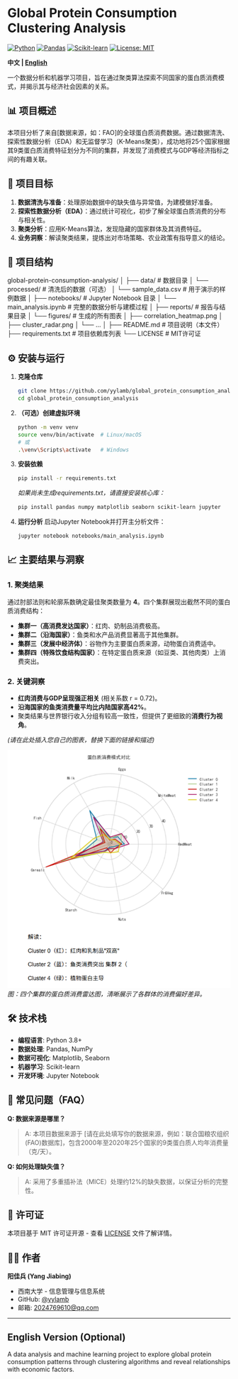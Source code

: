 # Global Protein Consumption Clustering Analysis

[![Python](https://img.shields.io/badge/Python-3.8%2B-blue)](https://www.python.org/)
[![Pandas](https://img.shields.io/badge/Pandas-1.3.0-blue)](https://pandas.pydata.org/)
[![Scikit-learn](https://img.shields.io/badge/Scikit--learn-0.24.0-blue)](https://scikit-learn.org/)
[![License: MIT](https://img.shields.io/badge/License-MIT-yellow.svg)](https://opensource.org/licenses/MIT)

**中文 | [English](#english-version-optional)**

一个数据分析和机器学习项目，旨在通过聚类算法探索不同国家的蛋白质消费模式，并揭示其与经济社会因素的关系。

## 📊 项目概述

本项目分析了来自[数据来源，如：FAO]的全球蛋白质消费数据。通过数据清洗、探索性数据分析（EDA）和无监督学习（K-Means聚类），成功地将25个国家根据其9类蛋白质消费特征划分为不同的集群，并发现了消费模式与GDP等经济指标之间的有趣关联。

## 🎯 项目目标

1.  **数据清洗与准备**：处理原始数据中的缺失值与异常值，为建模做好准备。
2.  **探索性数据分析（EDA）**：通过统计可视化，初步了解全球蛋白质消费的分布与相关性。
3.  **聚类分析**：应用K-Means算法，发现隐藏的国家群体及其消费特征。
4.  **业务洞察**：解读聚类结果，提炼出对市场策略、农业政策有指导意义的结论。

## 📁 项目结构


global-protein-consumption-analysis/
│
├── data/ # 数据目录
│ └── processed/ # 清洗后的数据（可选）
│ └── sample_data.csv # 用于演示的样例数据
│
├── notebooks/ # Jupyter Notebook 目录
│ └── main_analysis.ipynb # 完整的数据分析与建模过程
│
├── reports/ # 报告与结果目录
│ └── figures/ # 生成的所有图表
│ ├── correlation_heatmap.png
│ ├── cluster_radar.png
│ └── ...
│
├── README.md # 项目说明（本文件）
├── requirements.txt # 项目依赖库列表
└── LICENSE # MIT许可证

## ⚙️ 安装与运行

1.  **克隆仓库**
    ```bash
    git clone https://github.com/yylamb/global_protein_consumption_analysis.git
    cd global_protein_consumption_analysis
    ```

2.  **（可选）创建虚拟环境**
    ```bash
    python -m venv venv
    source venv/bin/activate  # Linux/macOS
    # 或
    .\venv\Scripts\activate   # Windows
    ```

3.  **安装依赖**
    ```bash
    pip install -r requirements.txt
    ```
    *如果尚未生成requirements.txt，请直接安装核心库：*
    ```bash
    pip install pandas numpy matplotlib seaborn scikit-learn jupyter
    ```

4.  **运行分析**
    启动Jupyter Notebook并打开主分析文件：
    ```bash
    jupyter notebook notebooks/main_analysis.ipynb
    ```

## 📈 主要结果与洞察

### 1. 聚类结果
通过肘部法则和轮廓系数确定最佳聚类数量为 **4**。四个集群展现出截然不同的蛋白质消费结构：
-   **集群一（高消费发达国家）**：红肉、奶制品消费极高。
-   **集群二（沿海国家）**：鱼类和水产品消费显著高于其他集群。
-   **集群三（发展中经济体）**：谷物作为主要蛋白质来源，动物蛋白消费适中。
-   **集群四（特殊饮食结构国家）**：在特定蛋白质来源（如豆类、其他肉类）上消费突出。

### 2. 关键洞察
-   **红肉消费与GDP呈现强正相关** (相关系数 r = 0.72)。
-   **沿海国家的鱼类消费量平均比内陆国家高42%**。
-   聚类结果与世界银行收入分组有较高一致性，但提供了更细致的**消费行为视角**。

*(请在此处插入您自己的图表，替换下面的链接和描述)*

![Cluster Consumption Patterns](reports/figures/cluster_radar.png)
*图：四个集群的蛋白质消费雷达图，清晰展示了各群体的消费偏好差异。*

## 🛠 技术栈

-   **编程语言**: Python 3.8+
-   **数据处理**: Pandas, NumPy
-   **数据可视化**: Matplotlib, Seaborn
-   **机器学习**: Scikit-learn
-   **开发环境**: Jupyter Notebook

## 🙋 常见问题（FAQ）

**Q: 数据来源是哪里？**
> A: 本项目数据来源于 [请在此处填写你的数据来源，例如：联合国粮农组织(FAO)数据库]，包含2000年至2020年25个国家的9类蛋白质人均年消费量（克/天）。

**Q: 如何处理缺失值？**
> A: 采用了多重插补法（MICE）处理约12%的缺失数据，以保证分析的完整性。

## 📄 许可证

本项目基于 MIT 许可证开源 - 查看 [LICENSE](LICENSE) 文件了解详情。

## 👨‍💻 作者

**阳佳兵 (Yang Jiabing)**
-   西南大学 - 信息管理与信息系统
-   GitHub: [@yylamb](https://github.com/yylamb)
-   邮箱: 2024769610@qq.com

---

## English Version (Optional)

A data analysis and machine learning project to explore global protein consumption patterns through clustering algorithms and reveal relationships with economic factors.

